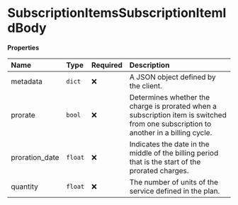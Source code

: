 # SubscriptionItemsSubscriptionItemIdBody

**Properties**

| Name           | Type    | Required | Description                                                                                                                         |
| :------------- | :------ | :------- | :---------------------------------------------------------------------------------------------------------------------------------- |
| metadata       | `dict`  | ❌       | A JSON object defined by the client.                                                                                                |
| prorate        | `bool`  | ❌       | Determines whether the charge is prorated when a subscription item is switched from one subscription to another in a billing cycle. |
| proration_date | `float` | ❌       | Indicates the date in the middle of the billing period that is the start of the prorated charges.                                   |
| quantity       | `float` | ❌       | The number of units of the service defined in the plan.                                                                             |
